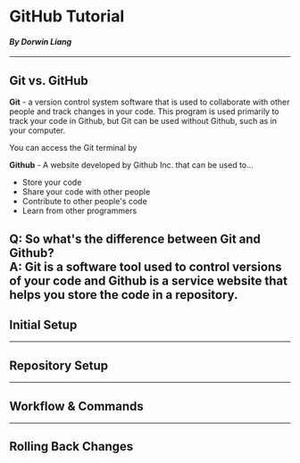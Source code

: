 # GitHub Tutorial

#### _By ***Dorwin Liang***_

---
## Git vs. GitHub

**Git** - a version control system software that is used to collaborate
with other people and track changes in your code. This program is used primarily to
track your code in Github, but Git can be used without Github, such as in your 
computer.  
  
  You can access the Git terminal by

**Github** - A website developed by Github Inc. that can be used to...   
* Store your code
* Share your code with other people
* Contribute to other people's code
* Learn from other programmers

**Q:** So what's the difference between Git and Github?  
**A:** Git is a software tool used to control versions of your code and Github is a 
service website that helps you store the code in a repository.
---
## Initial Setup



---
## Repository Setup



---
## Workflow & Commands



---
## Rolling Back Changes